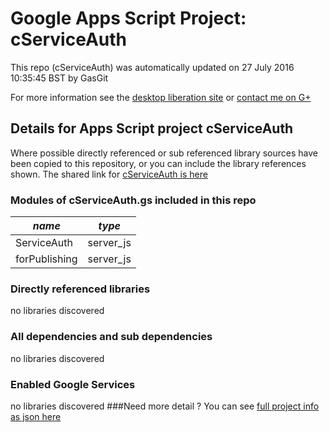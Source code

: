 # Google Apps Script Project: cServiceAuth
This repo (cServiceAuth) was automatically updated on 27 July 2016 10:35:45 BST by GasGit

For more information see the [desktop liberation site](http://ramblings.mcpher.com/Home/excelquirks/drivesdk/gettinggithubready "desktop liberation") or [contact me on G+](https://plus.google.com/+BruceMcpherson "Bruce McPherson - GDE")
## Details for Apps Script project cServiceAuth
Where possible directly referenced or sub referenced library sources have been copied to this repository, or you can include the library references shown. 
The shared link for [cServiceAuth is here](https://script.google.com/d/1PqmDSzGO6DwhxwAJWyq8xDmiiAbOTse2KoB4MCoziAtrIpYnEdmHhI1K/edit?usp=sharing "open in the GAS IDE")

### Modules of cServiceAuth.gs included in this repo
*name*|*type*
--- | --- 
ServiceAuth| server_js
forPublishing| server_js
### Directly referenced libraries
no libraries discovered
### All dependencies and sub dependencies
no libraries discovered
### Enabled Google Services
no libraries discovered
###Need more detail ?
You can see [full project info as json here](info.json)
